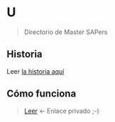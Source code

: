 # U

> Directorio de Master SAPers

## Historia

Leer [la historia aquí](https://foros.consultoria-sap.com/t/directorio-de-usuarios-sap-sapers/67579)

## Cómo funciona

> [Leer](https://github.com/SidVal/SidV/issues/92#issuecomment-3005754163) <- Enlace privado ;-) 
